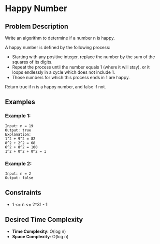# Happy Number

## Problem Description

Write an algorithm to determine if a number n is happy.

A happy number is defined by the following process:

- Starting with any positive integer, replace the number by the sum of the squares of its digits.
- Repeat the process until the number equals 1 (where it will stay), or it loops endlessly in a cycle which does not include 1.
- Those numbers for which this process ends in 1 are happy.

Return true if n is a happy number, and false if not.

## Examples

### Example 1:

```
Input: n = 19
Output: true
Explanation:
1^2 + 9^2 = 82
8^2 + 2^2 = 68
6^2 + 8^2 = 100
1^2 + 0^2 + 0^2 = 1
```

### Example 2:

```
Input: n = 2
Output: false
```

## Constraints

- 1 <= n <= 2^31 - 1

## Desired Time Complexity

- **Time Complexity**: O(log n)
- **Space Complexity**: O(log n)
